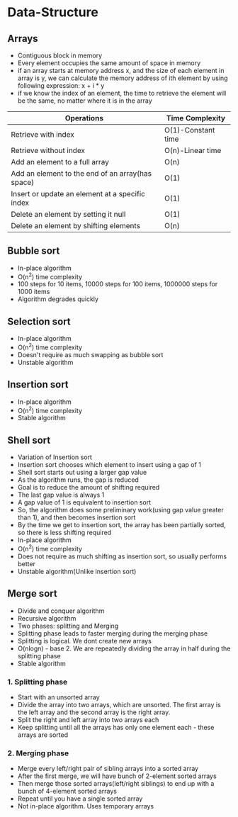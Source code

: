 # Data-Structure
## Arrays
* Contiguous block in memory
* Every element occupies the same amount of space in memory
* if an array starts at memory address x, and the size of each element in array is y, we can calculate the memory address of ith element by using following expression: x + i * y
* if we know the index of an element, the time to retrieve the element will be the same, no matter where it is in the array

|Operations|Time Complexity|
|----------|---------------|
|Retrieve with index|O(1)-Constant time|
|Retrieve without index|O(n)-Linear time|
|Add an element to a full array|O(n)|
|Add an element to the end of an array(has space)|O(1)|
|Insert or update an element at a specific index|O(1)|
|Delete an element by setting it null|O(1)|
|Delete an element by shifting elements|O(n)|

## Bubble sort
* In-place algorithm
* O(n<sup>2</sup>) time complexity
* 100 steps for 10 items, 10000 steps for 100 items, 1000000 steps for 1000 items
* Algorithm degrades quickly

## Selection sort
* In-place algorithm
* O(n<sup>2</sup>) time complexity
* Doesn't require as much swapping as bubble sort
* Unstable algorithm

## Insertion sort
* In-place algorithm
* O(n<sup>2</sup>) time complexity
* Stable algorithm

## Shell sort
* Variation of Insertion sort
* Insertion sort chooses which element to insert using a gap of 1
* Shell sort starts out using a larger gap value
* As the algorithm runs, the gap is reduced
* Goal is to reduce the amount of shifting required
* The last gap value is always 1
* A gap value of 1 is equivalent to insertion sort
* So, the algorithm does some preliminary work(using gap value greater than 1), and then becomes insertion sort
* By the time we get to insertion sort, the array has been partially sorted, so there is less shifting required
* In-place algorithm
* O(n<sup>2</sup>) time complexity
* Does not require as much shifting as insertion sort, so usually performs better
* Unstable algorithm(Unlike insertion sort)

## Merge sort
* Divide and conquer algorithm
* Recursive algorithm
* Two phases: splitting and Merging
* Splitting phase leads to faster merging during the merging phase
* Splitting is logical. We dont create new arrays
* O(nlogn) - base 2. We are repeatedly dividing the array in half during the splitting phase
* Stable algorithm

### 1. Splitting phase
* Start with an unsorted array
* Divide the array into two arrays, which are unsorted. The first array is the left array and the second array is the right array.
* Split the right and left array into two arrays each
* Keep splitting until all the arrays has only one element each - these arrays are sorted

### 2. Merging phase
* Merge every left/right pair of sibling arrays into a sorted array
* After the first merge, we will have bunch of 2-element sorted arrays
* Then merge those sorted arrays(left/right siblings) to end up with a bunch of 4-element sorted arrays
* Repeat until you have a single sorted array
* Not in-place algorithm. Uses temporary arrays
